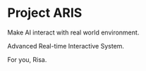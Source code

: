 # Project ARIS
Make AI interact with real world environment.

Advanced Real-time Interactive System.

For you, Risa.

